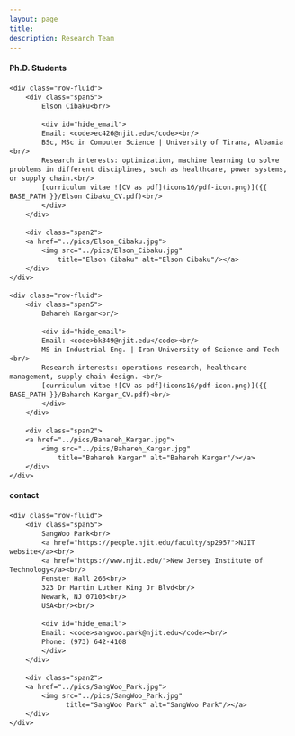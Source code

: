 ```yaml
---
layout: page
title: 
description: Research Team 
---
```


<div class="container">
<h4><a name="contact"></a>Ph.D. Students</h4>

    <div class="row-fluid">
        <div class="span5">
            Elson Cibaku<br/>

            <div id="hide_email">
            Email: <code>ec426@njit.edu</code><br/>
			BSc, MSc in Computer Science | University of Tirana, Albania <br/>
			Research interests: optimization, machine learning to solve problems in different disciplines, such as healthcare, power systems, or supply chain.<br/>
            [curriculum vitae ![CV as pdf](icons16/pdf-icon.png)]({{ BASE_PATH }}/Elson Cibaku_CV.pdf)<br/>
            </div>
        </div>

        <div class="span2">
		<a href="../pics/Elson_Cibaku.jpg">
			<img src="../pics/Elson_Cibaku.jpg"
				title="Elson Cibaku" alt="Elson Cibaku"/></a>
		</div>
    </div>
	
	<div class="row-fluid">
        <div class="span5">
            Bahareh Kargar<br/>

            <div id="hide_email">
            Email: <code>bk349@njit.edu</code><br/>
			MS in Industrial Eng. | Iran University of Science and Tech <br/>
            Research interests: operations research, healthcare management, supply chain design. <br/>
            [curriculum vitae ![CV as pdf](icons16/pdf-icon.png)]({{ BASE_PATH }}/Bahareh Kargar_CV.pdf)<br/>
            </div>
        </div>

        <div class="span2">
		<a href="../pics/Bahareh_Kargar.jpg">
			<img src="../pics/Bahareh_Kargar.jpg"
				title="Bahareh Kargar" alt="Bahareh Kargar"/></a>
		</div>
    </div>
</div>

<div class="container">
<h4><a name="contact"></a>contact</h4>

    <div class="row-fluid">
        <div class="span5">
            SangWoo Park<br/>
            <a href="https://people.njit.edu/faculty/sp2957">NJIT website</a><br/>
            <a href="https://www.njit.edu/">New Jersey Institute of Technology</a><br/>
            Fenster Hall 266<br/>
            323 Dr Martin Luther King Jr Blvd<br/>
            Newark, NJ 07103<br/>
            USA<br/><br/>

            <div id="hide_email">
            Email: <code>sangwoo.park@njit.edu</code><br/>
            Phone: (973) 642-4108
            </div>
        </div>

        <div class="span2">
        <a href="../pics/SangWoo_Park.jpg">
            <img src="../pics/SangWoo_Park.jpg"
                  title="SangWoo Park" alt="SangWoo Park"/></a>
        </div>
    </div>
</div>